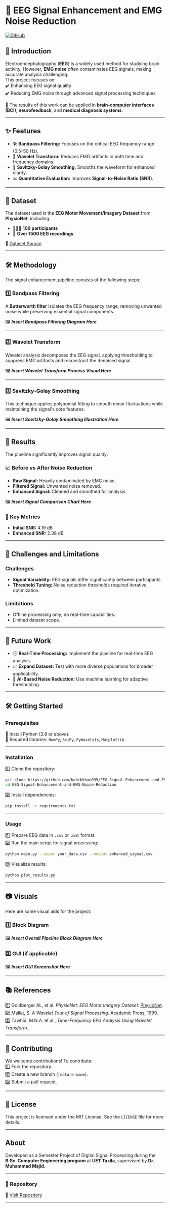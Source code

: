 # 🧠 EEG Signal Enhancement and EMG Noise Reduction

[![GitHub](https://img.shields.io/badge/GitHub-Repository-blue)](https://github.com/habibkhan099/EEG-Signal-Enhancement-and-EMG-Noise-Reduction)

## 🌟 Introduction  
Electroencephalography (**EEG**) is a widely used method for studying brain activity. However, **EMG noise** often contaminates EEG signals, making accurate analysis challenging.  
This project focuses on:  
✔️ Enhancing EEG signal quality  
✔️ Reducing EMG noise through advanced signal processing techniques  

🎯 The results of this work can be applied in **brain-computer interfaces (BCI)**, **neurofeedback**, and **medical diagnosis systems**.

---

## ✨ Features
- 🛠️ **Bandpass Filtering:** Focuses on the critical EEG frequency range (0.5–50 Hz).  
- 🌊 **Wavelet Transform:** Reduces EMG artifacts in both time and frequency domains.  
- 🧹 **Savitzky-Golay Smoothing:** Smooths the waveform for enhanced clarity.  
- 📊 **Quantitative Evaluation:** Improves **Signal-to-Noise Ratio (SNR)**.

---

## 📂 Dataset  
The dataset used is the **EEG Motor Movement/Imagery Dataset** from **PhysioNet**, including:  
- 🧑‍🤝‍🧑 **109 participants**  
- 📁 **Over 1500 EEG recordings**  

📌 [Dataset Source](https://physionet.org/content/eegmmidb/1.0.0/)

---

## 🛠️ Methodology  
The signal enhancement pipeline consists of the following steps:

### 1️⃣ Bandpass Filtering  
A **Butterworth filter** isolates the EEG frequency range, removing unwanted noise while preserving essential signal components.  

🖼️ **_Insert Bandpass Filtering Diagram Here_**  

---

### 2️⃣ Wavelet Transform  
Wavelet analysis decomposes the EEG signal, applying thresholding to suppress EMG artifacts and reconstruct the denoised signal.  

🖼️ **_Insert Wavelet Transform Process Visual Here_**  

---

### 3️⃣ Savitzky-Golay Smoothing  
This technique applies polynomial fitting to smooth minor fluctuations while maintaining the signal's core features.  

🖼️ **_Insert Savitzky-Golay Smoothing Illustration Here_**

---

## 🚀 Results  
The pipeline significantly improves signal quality:  

### 📈 Before vs After Noise Reduction  
- **Raw Signal:** Heavily contaminated by EMG noise.  
- **Filtered Signal:** Unwanted noise removed.  
- **Enhanced Signal:** Cleaned and smoothed for analysis.  

🖼️ **_Insert Signal Comparison Chart Here_**  

### 🔢 Key Metrics  
- **Initial SNR:** 4.19 dB  
- **Enhanced SNR:** 2.38 dB  

---

## 🔮 Challenges and Limitations  

### Challenges  
- **Signal Variability:** EEG signals differ significantly between participants.  
- **Threshold Tuning:** Noise reduction thresholds required iterative optimization.  

### Limitations  
- Offline processing only; no real-time capabilities.  
- Limited dataset scope.

---

## 📅 Future Work  
- 🕒 **Real-Time Processing:** Implement the pipeline for real-time EEG analysis.  
- 📈 **Expand Dataset:** Test with more diverse populations for broader applicability.  
- 🤖 **AI-Based Noise Reduction:** Use machine learning for adaptive thresholding.

---

## 🛠️ Getting Started  

### Prerequisites  
📌 Install Python (3.8 or above).  
📌 Required libraries: `NumPy`, `SciPy`, `PyWavelets`, `Matplotlib`.  

---

### Installation  

1️⃣ Clone the repository:  
```bash
git clone https://github.com/habibkhan099/EEG-Signal-Enhancement-and-EMG-Noise-Reduction.git
cd EEG-Signal-Enhancement-and-EMG-Noise-Reduction
```  

2️⃣ Install dependencies:  
```bash
pip install -r requirements.txt
```  

---

### Usage  

1️⃣ Prepare EEG data in `.csv` or `.mat` format.  
2️⃣ Run the main script for signal processing:  
```bash
python main.py --input your_data.csv --output enhanced_signal.csv
```  

3️⃣ Visualize results:  
```bash
python plot_results.py
```  

---

## 📷 Visuals  
Here are some visual aids for the project:  

### 1️⃣ Block Diagram  
🖼️ **_Insert Overall Pipeline Block Diagram Here_**

### 2️⃣ GUI (if applicable)  
🖼️ **_Insert GUI Screenshot Here_**

---

## 📚 References  
1️⃣ Goldberger AL, et al. *PhysioNet: EEG Motor Imagery Dataset*. [PhysioNet](https://physionet.org/).  
2️⃣ Mallat, S. *A Wavelet Tour of Signal Processing*. Academic Press, 1999.  
3️⃣ Tawhid, M.N.A. et al., *Time-Frequency EEG Analysis Using Wavelet Transform*.  

---

## 🤝 Contributing  
We welcome contributions! To contribute:  
1️⃣ Fork the repository.  
2️⃣ Create a new branch (`feature-name`).  
3️⃣ Submit a pull request.  

---

## 📄 License  
This project is licensed under the MIT License. See the `LICENSE` file for more details.

---

## About  
Developed as a Semester Project of Digital Signal Processing during the **B.Sc. Computer Engineering program** at **UET Taxila**, supervised by **Dr. Muhammad Majid**.

---

### 📌 Repository  
🔗 [Visit Repository](https://github.com/habibkhan099/EEG-Signal-Enhancement-and-EMG-Noise-Reduction)  

---

